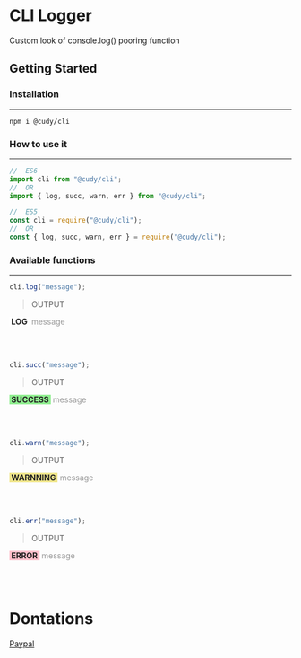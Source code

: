 # CLI Logger

Custom look of console.log() pooring function

## Getting Started

### Installation

---

`npm i @cudy/cli`

### How to use it

---

```js
//  ES6
import cli from "@cudy/cli";
//  OR
import { log, succ, warn, err } from "@cudy/cli";
```

```js
//  ES5
const cli = require("@cudy/cli");
//  OR
const { log, succ, warn, err } = require("@cudy/cli");
```

### Available functions

---

```js
cli.log("message");
```

> OUTPUT

<p class="message"><span class="box log">LOG</span> <span class="msg">message</span></p>
</p>

<br/>
<br/>

```js
cli.succ("message");
```

> OUTPUT

<p class="message"><span class="box succ">SUCCESS</span> <span class="msg">message</span></p>
</p>

<br/>
<br/>

```js
cli.warn("message");
```

> OUTPUT

<p class="message"><span class="box warn">WARNNING</span> <span class="msg">message</span></p>
</p>

<br/>
<br/>

```js
cli.err("message");
```

> OUTPUT

<p class="message"><span class="box err">ERROR</span> <span class="msg">message</span></p>
</p>

<br/>
<br/>

<!-- Donations -->

# Dontations

[Paypal](https://paypal.me/peixa?locale.x=en_US)

<style>
  .message{
    color:#999;
  }
  .log{
    background:white;
  }
  .warn{
    background:khaki;
  }
  .succ{
    background:lightgreen;
  }
  .err{
    background:pink;
  }
  .box{
    color:#222;
    font-weight:bold;

  }
  .box::before, .box::after,.msg::before, .msg::after{
    content:"‎‎‎‎‎‎‎‎‎‎‎‎‎‎‎‎‎‎‎‎‎‎‎‎ "
  }
</style>
